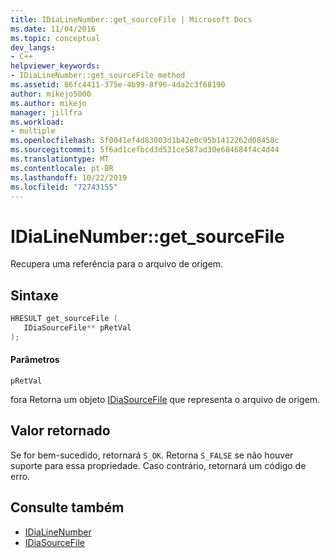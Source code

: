 ```yaml
---
title: IDiaLineNumber::get_sourceFile | Microsoft Docs
ms.date: 11/04/2016
ms.topic: conceptual
dev_langs:
- C++
helpviewer_keywords:
- IDiaLineNumber::get_sourceFile method
ms.assetid: 86fc4411-375e-4b99-8f96-4da2c3f68190
author: mikejo5000
ms.author: mikejo
manager: jillfra
ms.workload:
- multiple
ms.openlocfilehash: 5f0041ef4d83003d1b42e0c95b1412262d08458c
ms.sourcegitcommit: 5f6ad1cefbcd3d531ce587ad30e684684f4c4d44
ms.translationtype: MT
ms.contentlocale: pt-BR
ms.lasthandoff: 10/22/2019
ms.locfileid: "72743155"
---
```

# <a name="idialinenumberget_sourcefile"></a>IDiaLineNumber::get_sourceFile
Recupera uma referência para o arquivo de origem.

## <a name="syntax"></a>Sintaxe

```C++
HRESULT get_sourceFile ( 
   IDiaSourceFile** pRetVal
);
```

#### <a name="parameters"></a>Parâmetros
 `pRetVal`

fora Retorna um objeto [IDiaSourceFile](../../debugger/debug-interface-access/idiasourcefile.md) que representa o arquivo de origem.

## <a name="return-value"></a>Valor retornado
 Se for bem-sucedido, retornará `S_OK`. Retorna `S_FALSE` se não houver suporte para essa propriedade. Caso contrário, retornará um código de erro.

## <a name="see-also"></a>Consulte também
- [IDiaLineNumber](../../debugger/debug-interface-access/idialinenumber.md)
- [IDiaSourceFile](../../debugger/debug-interface-access/idiasourcefile.md)